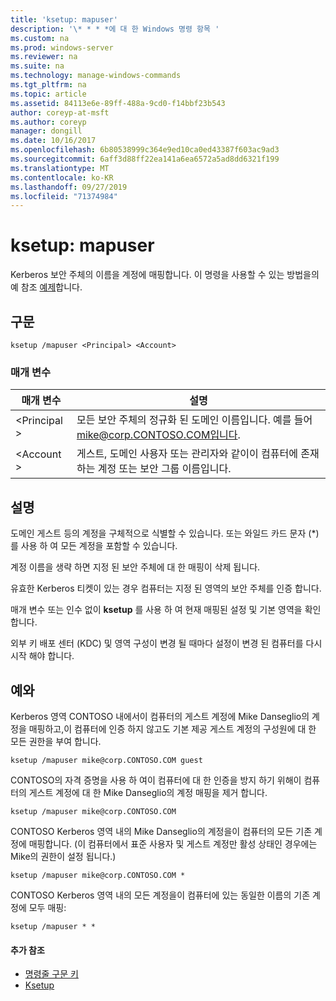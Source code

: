 ```yaml
---
title: 'ksetup: mapuser'
description: '\* * * *에 대 한 Windows 명령 항목 '
ms.custom: na
ms.prod: windows-server
ms.reviewer: na
ms.suite: na
ms.technology: manage-windows-commands
ms.tgt_pltfrm: na
ms.topic: article
ms.assetid: 84113e6e-89ff-488a-9cd0-f14bbf23b543
author: coreyp-at-msft
ms.author: coreyp
manager: dongill
ms.date: 10/16/2017
ms.openlocfilehash: 6b80538999c364e9ed10ca0ed43387f603ac9ad3
ms.sourcegitcommit: 6aff3d88ff22ea141a6ea6572a5ad8dd6321f199
ms.translationtype: MT
ms.contentlocale: ko-KR
ms.lasthandoff: 09/27/2019
ms.locfileid: "71374984"
---
```

# <a name="ksetupmapuser"></a>ksetup: mapuser



Kerberos 보안 주체의 이름을 계정에 매핑합니다. 이 명령을 사용할 수 있는 방법을의 예 참조 [예제](#BKMK_Examples)합니다.

## <a name="syntax"></a>구문

```
ksetup /mapuser <Principal> <Account>
```

### <a name="parameters"></a>매개 변수

|  매개 변수   |                                                   설명                                                   |
|--------------|-----------------------------------------------------------------------------------------------------------------|
| \<Principal > |              모든 보안 주체의 정규화 된 도메인 이름입니다. 예를 들어 mike@corp.CONTOSO.COM입니다.              |
|  \<Account >  | 게스트, 도메인 사용자 또는 관리자와 같이이 컴퓨터에 존재 하는 계정 또는 보안 그룹 이름입니다. |

## <a name="remarks"></a>설명

도메인 게스트 등의 계정을 구체적으로 식별할 수 있습니다. 또는 와일드 카드 문자 (*)를 사용 하 여 모든 계정을 포함할 수 있습니다.

계정 이름을 생략 하면 지정 된 보안 주체에 대 한 매핑이 삭제 됩니다.

유효한 Kerberos 티켓이 있는 경우 컴퓨터는 지정 된 영역의 보안 주체를 인증 합니다.

매개 변수 또는 인수 없이 **ksetup** 를 사용 하 여 현재 매핑된 설정 및 기본 영역을 확인 합니다.

외부 키 배포 센터 (KDC) 및 영역 구성이 변경 될 때마다 설정이 변경 된 컴퓨터를 다시 시작 해야 합니다.

## <a name="BKMK_Examples"></a>예와

Kerberos 영역 CONTOSO 내에서이 컴퓨터의 게스트 계정에 Mike Danseglio의 계정을 매핑하고,이 컴퓨터에 인증 하지 않고도 기본 제공 게스트 계정의 구성원에 대 한 모든 권한을 부여 합니다.
```
ksetup /mapuser mike@corp.CONTOSO.COM guest
```
CONTOSO의 자격 증명을 사용 하 여이 컴퓨터에 대 한 인증을 방지 하기 위해이 컴퓨터의 게스트 계정에 대 한 Mike Danseglio의 계정 매핑을 제거 합니다.
```
ksetup /mapuser mike@corp.CONTOSO.COM 
```
CONTOSO Kerberos 영역 내의 Mike Danseglio의 계정을이 컴퓨터의 모든 기존 계정에 매핑합니다. (이 컴퓨터에서 표준 사용자 및 게스트 계정만 활성 상태인 경우에는 Mike의 권한이 설정 됩니다.)
```
ksetup /mapuser mike@corp.CONTOSO.COM *
```
CONTOSO Kerberos 영역 내의 모든 계정을이 컴퓨터에 있는 동일한 이름의 기존 계정에 모두 매핑:
```
ksetup /mapuser * *
```

#### <a name="additional-references"></a>추가 참조

-   [명령줄 구문 키](command-line-syntax-key.md)
-   [Ksetup](ksetup.md)